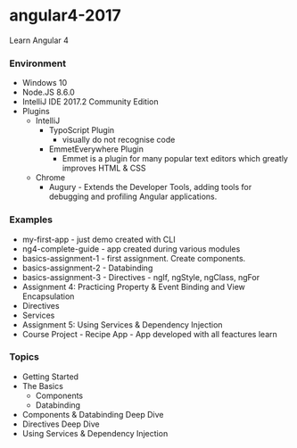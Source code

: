 # angular4-2017
Learn Angular 4

### Environment
- Windows 10
- Node.JS 8.6.0
- IntelliJ IDE 2017.2 Community Edition
- Plugins
	- IntelliJ
		- TypoScript Plugin 
			- visually do not recognise code
		- EmmetEverywhere Plugin
			- Emmet is a plugin for many popular text editors which greatly improves HTML & CSS 
	- Chrome
		- Augury - Extends the Developer Tools, adding tools for debugging and profiling Angular applications.

### Examples
- my-first-app - just demo created with CLI
- ng4-complete-guide - app created during various modules
- basics-assignment-1 - first assignment. Create components.
- basics-assignment-2 - Databinding
- basics-assignment-3 - Directives - ngIf, ngStyle, ngClass, ngFor
- Assignment 4: Practicing Property & Event Binding and View Encapsulation
- Directives
- Services
- Assignment 5: Using Services & Dependency Injection
- Course Project - Recipe App - App developed with all feactures learn

### Topics
- Getting Started
- The Basics
	- Components
	- Databinding
- Components & Databinding Deep Dive
- Directives Deep Dive
- Using Services & Dependency Injection